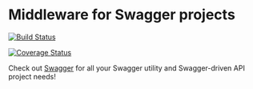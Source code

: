 # Middleware for Swagger projects

[![Build Status](https://travis-ci.org/theganyo/swagger-node-runner.svg?branch=master)](https://travis-ci.org/swagger-api/swagger-node-runner)

[![Coverage Status](https://coveralls.io/repos/theganyo/swagger-node-runner/badge.svg?branch=sway&service=github)](https://coveralls.io/github/theganyo/swagger-node-runner)

Check out [Swagger](https://www.npmjs.com/package/swagger) for all your Swagger utility
and Swagger-driven API project needs!
